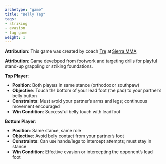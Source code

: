 ```yaml
---
archetype: "game"
title: "Belly Tag"
tags: 
- striking
- evasion
- tag game
weight: 1
---
```


**Attribution**: This game was created by coach [Tre](https://www.instagram.com/tre_martials_the_arts/) at [Sierra MMA](https://www.instagram.com/sierra_m_m_a/?hl=en)

**Attribution**: Game developed from footwork and targeting drills for playful stand-up grappling or striking foundations.

**Top Player**:
  * **Position**: Both players in same stance (orthodox or southpaw)
  * **Objective**: Touch the bottom of your lead foot (the pad) to your partner’s belly button
  * **Constraints**: Must avoid your partner’s arms and legs; continuous movement encouraged
  * **Win Condition**: Successful belly touch with lead foot

**Bottom Player**:
  * **Position**: Same stance, same role
  * **Objective**: Avoid belly contact from your partner’s foot
  * **Constraints**: Can use hands/legs to intercept attempts; must stay in stance
  * **Win Condition**: Effective evasion or intercepting the opponent’s lead foot
